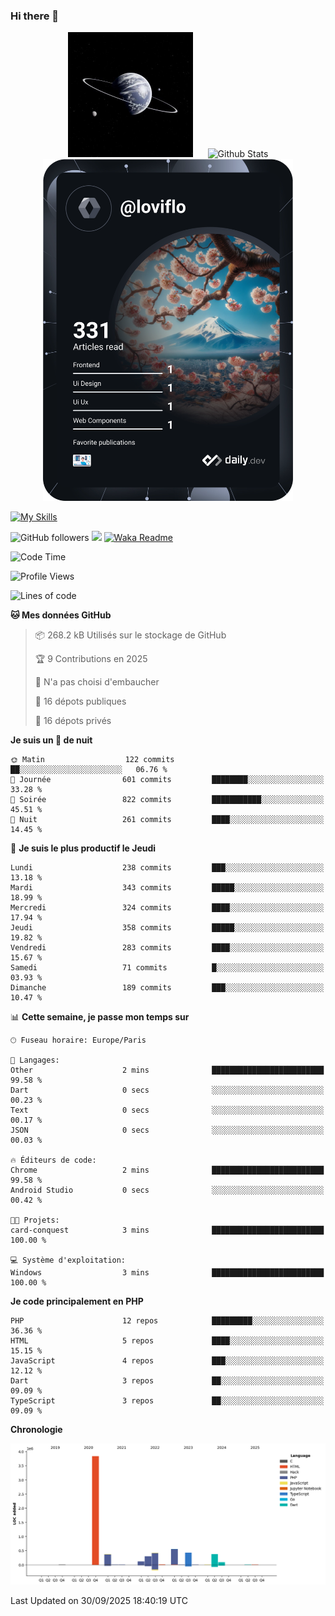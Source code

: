 ### Hi there 👋

<p align="center">
  <img src="https://github.com/Loviflo/Loviflo/blob/main/img/portrait.jpg" alt="Loviflo" height="200" style="margin-right: 20px"/>
  <img src="https://github-readme-stats.vercel.app/api?username=Loviflo&show_icons=true&theme=graywhite" alt="Github Stats" />
  <a href="https://app.daily.dev/loviflo"><img src="https://github.com/loviflo/loviflo/blob/main/devcard.svg" width="400" alt="Loviflo's Dev Card"/></a>
</p>

[![My Skills](https://skillicons.dev/icons?i=php,laravel,symfony,dotnet,cs,nodejs,mysql,postgres,js,ts,html,css,sass,angular,react,electron,docker,webpack,vscode,figma,git,github,gitlab,nginx,postman&perline=5)](https://skillicons.dev)

![GitHub followers](https://img.shields.io/github/followers/Loviflo?label=Follow&style=social)
![](https://visitor-badge.glitch.me/badge?page_id=Loviflo.Loviflo)
[![Waka Readme](https://github.com/Loviflo/Loviflo/actions/workflows/update-stats.yml/badge.svg)](https://github.com/Loviflo/Loviflo/actions/workflows/update-stats.yml)

<!--START_SECTION:waka-->
![Code Time](http://img.shields.io/badge/Code%20Time-2%2C892%20hrs%2042%20mins-blue)

![Profile Views](http://img.shields.io/badge/Vues%20du%20profil-0-blue)

![Lines of code](https://img.shields.io/badge/Depuis%20Hello%20World%2C%20j%27ai%20%C3%A9crit-6.5%20million%20Lignes%20de%20code-blue)

**🐱 Mes données GitHub** 

> 📦 268.2 kB Utilisés sur le stockage de GitHub 
 > 
> 🏆 9 Contributions en 2025
 > 
> 🚫 N'a pas choisi d'embaucher
 > 
> 📜 16 dépots publiques 
 > 
> 🔑 16 dépots privés 
 > 
**Je suis un 🦉 de nuit** 

```text
🌞 Matin                  122 commits         ██░░░░░░░░░░░░░░░░░░░░░░░   06.76 % 
🌆 Journée                601 commits         ████████░░░░░░░░░░░░░░░░░   33.28 % 
🌃 Soirée                 822 commits         ███████████░░░░░░░░░░░░░░   45.51 % 
🌙 Nuit                   261 commits         ████░░░░░░░░░░░░░░░░░░░░░   14.45 % 
```
📅 **Je suis le plus productif le Jeudi** 

```text
Lundi                    238 commits         ███░░░░░░░░░░░░░░░░░░░░░░   13.18 % 
Mardi                    343 commits         █████░░░░░░░░░░░░░░░░░░░░   18.99 % 
Mercredi                 324 commits         ████░░░░░░░░░░░░░░░░░░░░░   17.94 % 
Jeudi                    358 commits         █████░░░░░░░░░░░░░░░░░░░░   19.82 % 
Vendredi                 283 commits         ████░░░░░░░░░░░░░░░░░░░░░   15.67 % 
Samedi                   71 commits          █░░░░░░░░░░░░░░░░░░░░░░░░   03.93 % 
Dimanche                 189 commits         ███░░░░░░░░░░░░░░░░░░░░░░   10.47 % 
```


📊 **Cette semaine, je passe mon temps sur** 

```text
🕑︎ Fuseau horaire: Europe/Paris

💬 Langages: 
Other                    2 mins              █████████████████████████   99.58 % 
Dart                     0 secs              ░░░░░░░░░░░░░░░░░░░░░░░░░   00.23 % 
Text                     0 secs              ░░░░░░░░░░░░░░░░░░░░░░░░░   00.17 % 
JSON                     0 secs              ░░░░░░░░░░░░░░░░░░░░░░░░░   00.03 % 

🔥 Éditeurs de code: 
Chrome                   2 mins              █████████████████████████   99.58 % 
Android Studio           0 secs              ░░░░░░░░░░░░░░░░░░░░░░░░░   00.42 % 

🐱‍💻 Projets: 
card-conquest            3 mins              █████████████████████████   100.00 % 

💻 Système d'exploitation: 
Windows                  3 mins              █████████████████████████   100.00 % 
```

**Je code principalement en PHP** 

```text
PHP                      12 repos            █████████░░░░░░░░░░░░░░░░   36.36 % 
HTML                     5 repos             ████░░░░░░░░░░░░░░░░░░░░░   15.15 % 
JavaScript               4 repos             ███░░░░░░░░░░░░░░░░░░░░░░   12.12 % 
Dart                     3 repos             ██░░░░░░░░░░░░░░░░░░░░░░░   09.09 % 
TypeScript               3 repos             ██░░░░░░░░░░░░░░░░░░░░░░░   09.09 % 
```



**Chronologie**

![Lines of Code chart](https://raw.githubusercontent.com/Loviflo/Loviflo/main/assets/bar_graph.png)


 Last Updated on 30/09/2025 18:40:19 UTC
<!--END_SECTION:waka-->
